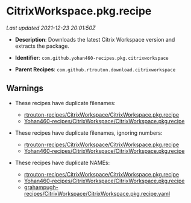 # CitrixWorkspace.pkg.recipe

_Last updated 2021-12-23 20:01:50Z_

- **Description**: Downloads the latest Citrix Workspace version and extracts the package.

- **Identifier**: `com.github.yohan460-recipes.pkg.citrixworkspace`

- **Parent Recipes**: `com.github.rtrouton.download.citrixworkspace`


## Warnings

- These recipes have duplicate filenames:
    - [rtrouton-recipes/CitrixWorkspace/CitrixWorkspace.pkg.recipe](/autopkg-dupe-tracker/rtrouton-recipes/CitrixWorkspace/CitrixWorkspace.pkg.recipe)
    - [Yohan460-recipes/CitrixWorkspace/CitrixWorkspace.pkg.recipe](/autopkg-dupe-tracker/Yohan460-recipes/CitrixWorkspace/CitrixWorkspace.pkg.recipe)

- These recipes have duplicate filenames, ignoring numbers:
    - [rtrouton-recipes/CitrixWorkspace/CitrixWorkspace.pkg.recipe](/autopkg-dupe-tracker/rtrouton-recipes/CitrixWorkspace/CitrixWorkspace.pkg.recipe)
    - [Yohan460-recipes/CitrixWorkspace/CitrixWorkspace.pkg.recipe](/autopkg-dupe-tracker/Yohan460-recipes/CitrixWorkspace/CitrixWorkspace.pkg.recipe)

- These recipes have duplicate NAMEs:
    - [rtrouton-recipes/CitrixWorkspace/CitrixWorkspace.pkg.recipe](/autopkg-dupe-tracker/rtrouton-recipes/CitrixWorkspace/CitrixWorkspace.pkg.recipe)
    - [Yohan460-recipes/CitrixWorkspace/CitrixWorkspace.pkg.recipe](/autopkg-dupe-tracker/Yohan460-recipes/CitrixWorkspace/CitrixWorkspace.pkg.recipe)
    - [grahampugh-recipes/CitrixWorkspace/CitrixWorkspace.pkg.recipe.yaml](/autopkg-dupe-tracker/grahampugh-recipes/CitrixWorkspace/CitrixWorkspace.pkg.recipe.yaml)